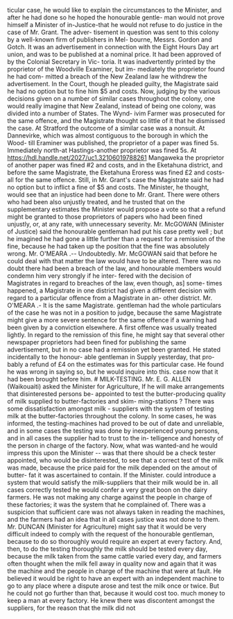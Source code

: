ticular case, he would like to explain the circumstances to the Minister, and after he had done so he hoped the honourable gentle- man would not prove himself a Minister of in-Justice-that he would not refuse to do justice in the case of Mr. Grant. The adver- tisement in question was sent to this colony by a well-known firm of publishers in Mel- bourne, Messrs. Gordon and Gotch. It was an advertisement in connection with the Eight Hours Day art union, and was to be published at a nominal price. It had been approved of by the Colonial Secretary in Vic- toria. It was inadvertently printed by the proprietor of the Woodville Examiner, but im- mediately the proprietor found he had com- mitted a breach of the New Zealand law he withdrew the advertisement. In the Court, though he pleaded guilty, the Magistrate said he had no option but to fine him $5 and costs. Now, judging by the various decisions given on a number of similar cases throughout the colony, one would really imagine that New Zealand, instead of being one colony, was divided into a number of States. The Wynd- ivim Farmer was prosecuted for the same offence, and the Magistrate thought so little of it that he dismissed the case. At Stratford the outcome of a similar case was a nonsuit. At Dannevirke, which was almost contiguous to the borough in which the Wood- till Eraminer was published, the proprietor of a paper was fined 5s. Immediately north-at Hastings-another proprietor was fined 5s. At https://hdl.handle.net/2027/uc1.32106019788261 Mangaweka the proprietor of another paper was fined #2 and costs, and in the Eketahuna district, and before the same Magistrate, the Eketahuna Eroress was fined £2 and costs-all for the same offence. Still, in Mr. Grant's case the Magistrate said he had no option but to inflict a fine of $5 and costs. The Minister, he thought, would see that an injustice had been done to Mr. Grant. There were others who had been also unjustly treated, and he trusted that on the supplementary estimates the Minister would propose a vote so that a refund might be granted to those proprietors of papers who had been fined unjustly, or, at any rate, with unnecessary severity. Mr. McGOWAN (Minister of Justice) said the honourable gentleman had put his case pretty well ; but he imagined he had gone a little further than a request for a remission of the fine, because he had taken up the position that the fine was absolutely wrong. Mr. O'MEARA .-- Undoubtedly. Mr. McGOWAN said that before he could deal with that matter the law would have to be altered. There was no doubt there had been a breach of the law, and honourable members would condemn him very strongly if he inter- fered with the decision of Magistrates in regard to breaches of the law, even though, as] some- times happened, a Magistrate in one district had given a different decision with regard to a particular offence from a Magistrate in an- other district. Mr. O'MEARA .- It is the same Magistrate. gentleman had the whole particulars of the case he was not in a position to judge, because the same Magistrate might give a more severe sentence for the same offence if a warning had been given by a conviction elsewhere. A first offence was usually treated lightly. In regard to the remission of this fine, he might say that several other newspaper proprietors had been fined for publishing the same advertisement, but in no case had a remission yet been granted. He stated incidentally to the honour- able gentleman in Supply yesterday, that pro- bably a refund of £4 on the estimates was for this particular case. He found he was wrong in saying so, but he would inquire into this. case now that it had been brought before him. # MILK-TESTING. Mr. E. G. ALLEN (Waikouaiti) asked the Minister for Agriculture, If he will make arrangements that disinterested persons be- appointed to test the butter-producing quality of milk supplied to butter-factories and skim- ming-stations ? There was some dissatisfaction amongst milk - suppliers with the system of testing milk at the butter-factories throughout the colony. In some cases, he was informed, the testing-machines had proved to be out of date and unreliable, and in some cases the testing was done by inexperienced young persons, and in all cases the supplier had to trust to the in- telligence and honesty of the person in charge of the factory. Now, what was wanted-and he would impress this upon the Minister -- was that there should be a check tester appointed, who would be disinterested, to see that a correct test of the milk was made, because the price paid for the milk depended on the amout of butter- fat it was ascertained to contain. If the Minister. could introduce a system that would satisfy the milk-suppliers that their milk would be in. all cases correctly tested he would confer a very great boon on the dairy farmers. He was not making any charge against the people in charge of these factories; it was the system that he complained of. There was a suspicion that sufficient care was not always taken in reading the machines, and the farmers had an idea that in all cases justice was not done to them. Mr. DUNCAN (Minister for Agriculture) might say that it would be very difficult indeed to comply with the request of the honourable gentleman, because to do so thoroughly would require an expert at every factory. And, then, to do the testing thoroughly the milk should be tested every day, because the milk taken from the same cattle varied every day, and farmers often thought when the milk fell away in quality now and again that it was the machine and the people in charge of the machine that were at fault. He believed it would be right to have an expert with an independent machine to go to any place where a dispute arose and test the milk once or twice. But he could not go further than that, because it would cost too. much money to keep a man at every factory. He knew there was discontent amongst the suppliers, for the reason that the milk did not 